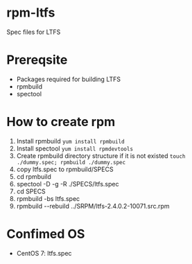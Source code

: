 # rpm-ltfs
Spec files for LTFS

# Prereqsite

* Packages required for building LTFS
* rpmbuild
* spectool

# How to create rpm

1. Install rpmbuild `yum install rpmbuild`
2. Install spectool `yum install rpmdevtools`
3. Create rpmbuild directory structure if it is not existed `touch ./dummy.spec; rpmbuild ./dummy.spec`
4. copy ltfs.spec to rpmbuild/SPECS
5. cd rpmbuild
6. spectool -D -g -R ./SPECS/ltfs.spec
7. cd SPECS
8. rpmbuild -bs ltfs.spec
9. rpmbuild --rebuild ../SRPM/ltfs-2.4.0.2-10071.src.rpm

# Confimed OS

* CentOS 7: ltfs.spec

